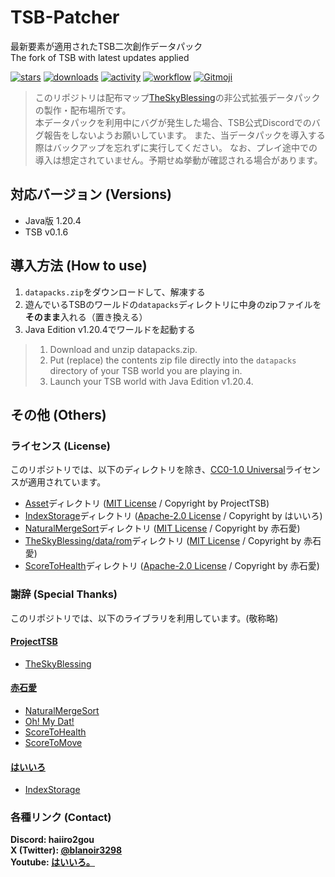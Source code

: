 # TSB-Patcher

最新要素が適用されたTSB二次創作データパック  
The fork of TSB with latest updates applied

[![stars](https://img.shields.io/github/stars/haiiro2gou/TSB-patcher?logo=github)](https://github.com/haiiro2gou/TSB-patcher/stargazers)
[![downloads](https://img.shields.io/github/downloads/haiiro2gou/TSB-patcher/total?logo=github)](https://github.com/haiiro2gou/TSB-patcher/releases/latest)
[![activity](https://img.shields.io/github/commit-activity/m/haiiro2gou/TSB-patcher?label=commit&logo=github)](https://github.com/haiiro2gou/TSB-patcher/commits/master)
[![workflow](https://img.shields.io/github/actions/workflow/status/haiiro2gou/TSB-patcher/datapack-linter.yml?branch=master&label=linter)](https://github.com/haiiro2gou/TSB-patcher/actions?query=workflow%3Alint-datapack)
[![Gitmoji](https://img.shields.io/badge/gitmoji-%20😜%20😍-FFDD67.svg)](https://gitmoji.carloscuesta.me/)

> このリポジトリは配布マップ[TheSkyBlessing](https://github.com/ProjectTSB/TheSkyBlessing)の非公式拡張データパックの製作・配布場所です。  
> 本データパックを利用中にバグが発生した場合、TSB公式Discordでのバグ報告をしないようお願いしています。
> また、当データパックを導入する際はバックアップを忘れずに実行してください。
> なお、プレイ途中での導入は想定されていません。予期せぬ挙動が確認される場合があります。

## 対応バージョン (Versions)

- Java版 1.20.4
- TSB v0.1.6

## 導入方法 (How to use)

1. `datapacks.zip`をダウンロードして、解凍する
2. 遊んでいるTSBのワールドの`datapacks`ディレクトリに中身のzipファイルを**そのまま**入れる（置き換える）
3. Java Edition v1.20.4でワールドを起動する

> 1. Download and unzip datapacks.zip.
> 2. Put (replace) the contents zip file directly into the `datapacks` directory of your TSB world you are playing in.
> 3. Launch your TSB world with Java Edition v1.20.4.

## その他 (Others)

### ライセンス (License)

このリポジトリでは、以下のディレクトリを除き、[CC0-1.0 Universal](LICENSE)ライセンスが適用されています。

- [Asset](Asset/data/asset/functions)ディレクトリ ([MIT License](https://github.com/ProjectTSB/Asset/blob/master/Asset/LICENSE) / Copyright by ProjectTSB)
- [IndexStorage](https://github.com/haiiro2gou/IndexStorage)ディレクトリ ([Apache-2.0 License](https://github.com/haiiro2gou/TSB-Patcher/blob/master/IndexStorage/LICENSE) / Copyright by はいいろ)
- [NaturalMergeSort](https://github.com/Ai-Akaishi/NaturalMergeSort)ディレクトリ ([MIT License](https://github.com/haiiro2gou/TSB-Patcher/blob/master/NaturalMergeSort/LICENSE) / Copyright by 赤石愛)
- [TheSkyBlessing/data/rom](TheSkyBlessing/data/rom/functions)ディレクトリ ([MIT License](https://github.com/haiiro2gou/TSB-Patcher/blob/master/OhMyDat/LICENSE) / Copyright by 赤石愛)
- [ScoreToHealth](https://github.com/Ai-Akaishi/ScoreToHealth)ディレクトリ ([Apache-2.0 License](https://github.com/haiiro2gou/TSB-Patcher/blob/master/ScoreToHealth/LICENSE) / Copyright by 赤石愛)

### 謝辞 (Special Thanks)

このリポジトリでは、以下のライブラリを利用しています。(敬称略)

#### [ProjectTSB](https://github.com/ProjectTSB)

- [TheSkyBlessing](https://github.com/ProjectTSB/TheSkyBlessing)

#### [赤石愛](https://twitter.com/AiAkaishi)

- [NaturalMergeSort](https://github.com/Ai-Akaishi/NaturalMergeSort)
- [Oh! My Dat!](https://github.com/Ai-Akaishi/OhMyDat)
- [ScoreToHealth](https://github.com/Ai-Akaishi/ScoreToHealth)
- [ScoreToMove](https://github.com/Ai-Akaishi/ScoreToMove)

#### [はいいろ](https://x.com/blanoir3298)

- [IndexStorage](https://github.com/haiiro2gou/IndexStorage)

### 各種リンク (Contact)

**Discord: haiiro2gou**  
**X (Twitter): [@blanoir3298](https://x.com/blanoir3298)**  
**Youtube: [はいいろ。](https://www.youtube.com/channel/UC4HoswwsCjgVmZlmhZ0Dpbg)**
